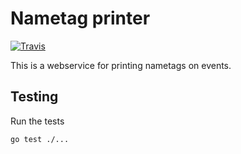 # Nametag printer

[![Travis](https://travis-ci.org/coderbyheart/nametagprinter.svg?branch=master)](https://travis-ci.org/coderbyheart/nametagprinter/)

This is a webservice for printing nametags on events.

## Testing

Run the tests

    go test ./...

